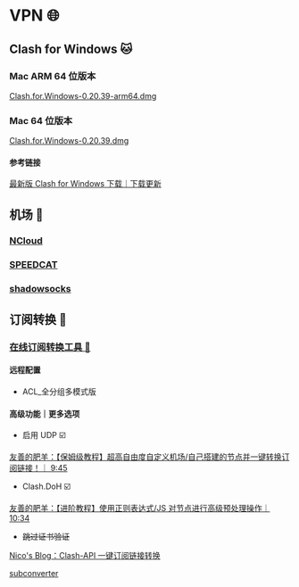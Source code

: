 # VPN 🌐

## Clash for Windows 🐱

### Mac ARM 64 位版本

[Clash.for.Windows-0.20.39-arm64.dmg](https://github.com/clashdownload/Clash_for_Windows/releases/download/0.20.39/Clash.for.Windows-0.20.39-arm64.dmg)

### Mac 64 位版本

[Clash.for.Windows-0.20.39.dmg](https://github.com/clashdownload/Clash_for_Windows/releases/download/0.20.39/Clash.for.Windows-0.20.39.dmg)

#### 参考链接

[最新版 Clash for Windows 下载｜下载更新](https://clashforwindows.org/clash-for-windows-download/)

## 机场 🛫

### [NCloud](https://ncloud.info)

### [SPEEDCAT](https://www.speedcat.la/)

### [shadowsocks](https://portal.shadowsocks.au/)

## 订阅转换 💞

### [在线订阅转换工具 🐑](https://suburl.v1.mk/)

#### 远程配置

- ACL\_全分组多模式版

#### 高级功能｜更多选项

- 启用 UDP ☑️

[友善的肥羊：【保姆级教程】超高自由度自定义机场/自己搭建的节点并一键转换订阅链接！｜ 9:45](https://www.youtube.com/watch?v=C4WV4223uYw)

- Clash.DoH ☑️

[友善的肥羊：【进阶教程】使用正则表达式/JS 对节点进行高级预处理操作｜ 10:34](https://www.youtube.com/watch?v=cHs-J2P5CT0)

- ~~跳过证书验证~~

[Nico's Blog：Clash-API 一键订阅链接转换](https://www.songxin.org/2023/01/12/%E5%B7%A5%E5%85%B7%E4%BD%BF%E7%94%A8/Clash-API%E4%B8%80%E9%94%AE%E8%AE%A2%E9%98%85%E9%93%BE%E6%8E%A5%E8%BD%AC%E6%8D%A2/)

[subconverter](https://github.com/tindy2013/subconverter/blob/master/README-cn.md#subconverter)
